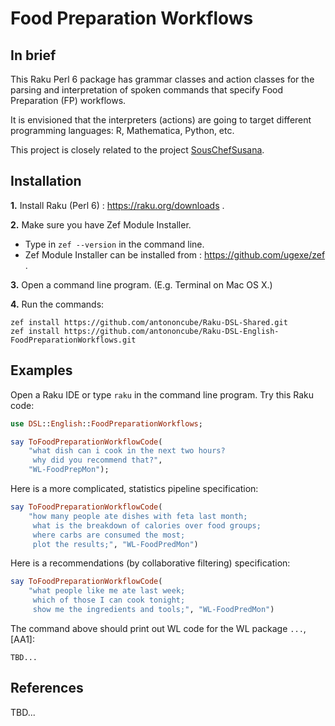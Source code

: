 # Food Preparation Workflows 

## In brief

This Raku Perl 6 package has grammar classes and action classes for the parsing and
interpretation of spoken commands that specify Food Preparation (FP) workflows.

It is envisioned that the interpreters (actions) are going to target different
programming languages: R, Mathematica, Python, etc.

This project is closely related to the project
[SousChefSusana](https://github.com/sgizm/SousChefSusana).
  
## Installation

**1.** Install Raku (Perl 6) : https://raku.org/downloads . 

**2.** Make sure you have Zef Module Installer. 
 
   - Type in `zef --version` in the command line.
   - Zef Module Installer can be installed from : https://github.com/ugexe/zef .

**3.** Open a command line program. (E.g. Terminal on Mac OS X.)

**4.** Run the commands:

```
zef install https://github.com/antononcube/Raku-DSL-Shared.git
zef install https://github.com/antononcube/Raku-DSL-English-FoodPreparationWorkflows.git
```


## Examples

Open a Raku IDE or type `raku` in the command line program. Try this Raku code:

```raku
use DSL::English::FoodPreparationWorkflows;

say ToFoodPreparationWorkflowCode(
    "what dish can i cook in the next two hours?
     why did you recommend that?",
    "WL-FoodPrepMon");
``` 
    
Here is a more complicated, statistics pipeline specification:

```raku
say ToFoodPreparationWorkflowCode(
    "how many people ate dishes with feta last month;
     what is the breakdown of calories over food groups;
     where carbs are consumed the most;
     plot the results;", "WL-FoodPredMon")
```

Here is a recommendations (by collaborative filtering) specification:

```raku
say ToFoodPreparationWorkflowCode(
    "what people like me ate last week;
     which of those I can cook tonight;
     show me the ingredients and tools;", "WL-FoodPredMon")
```

The command above should print out WL code for the WL package `...`, \[AA1\]:

    TBD...

## References

TBD...
